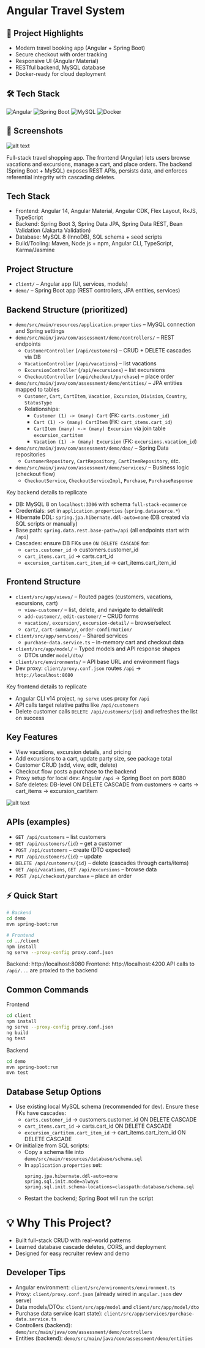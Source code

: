 # Angular Travel System

## 🚀 Project Highlights
- Modern travel booking app (Angular + Spring Boot)
- Secure checkout with order tracking
- Responsive UI (Angular Material)
- RESTful backend, MySQL database
- Docker-ready for cloud deployment

## 🛠️ Tech Stack
![Angular](https://img.shields.io/badge/Angular-14-red?logo=angular)
![Spring Boot](https://img.shields.io/badge/Spring%20Boot-3-green?logo=springboot)
![MySQL](https://img.shields.io/badge/MySQL-8-blue?logo=mysql)
![Docker](https://img.shields.io/badge/Docker-ready-blue?logo=docker)

## 📸 Screenshots
<!-- Add your screenshots to the repo and update these paths -->
![alt text](image-1.png)

Full-stack travel shopping app. The frontend (Angular) lets users browse vacations and excursions, manage a cart, and place orders. The backend (Spring Boot + MySQL) exposes REST APIs, persists data, and enforces referential integrity with cascading deletes.

## Tech Stack
- Frontend: Angular 14, Angular Material, Angular CDK, Flex Layout, RxJS, TypeScript
- Backend: Spring Boot 3, Spring Data JPA, Spring Data REST, Bean Validation (Jakarta Validation)
- Database: MySQL 8 (InnoDB), SQL schema + seed scripts
- Build/Tooling: Maven, Node.js + npm, Angular CLI, TypeScript, Karma/Jasmine

## Project Structure
- `client/` – Angular app (UI, services, models)
- `demo/` – Spring Boot app (REST controllers, JPA entities, services)

## Backend Structure (prioritized)
- `demo/src/main/resources/application.properties` – MySQL connection and Spring settings
- `demo/src/main/java/com/assessment/demo/controllers/` – REST endpoints
  - `CustomerController` (`/api/customers`) – CRUD + DELETE cascades via DB
  - `VacationController` (`/api/vacations`) – list vacations
  - `ExcursionController` (`/api/excursions`) – list excursions
  - `CheckoutController` (`/api/checkout/purchase`) – place order
- `demo/src/main/java/com/assessment/demo/entities/` – JPA entities mapped to tables
  - `Customer`, `Cart`, `CartItem`, `Vacation`, `Excursion`, `Division`, `Country`, `StatusType`
  - Relationships:
    - `Customer (1) -> (many) Cart` (FK: `carts.customer_id`)
    - `Cart (1) -> (many) CartItem` (FK: `cart_items.cart_id`)
    - `CartItem (many) <-> (many) Excursion` via join table `excursion_cartitem`
    - `Vacation (1) -> (many) Excursion` (FK: `excursions.vacation_id`)
- `demo/src/main/java/com/assessment/demo/dao/` – Spring Data repositories
  - `CustomerRepository`, `CartRepository`, `CartItemRepository`, etc.
- `demo/src/main/java/com/assessment/demo/services/` – Business logic (checkout flow)
  - `CheckoutService`, `CheckoutServiceImpl`, `Purchase`, `PurchaseResponse`

Key backend details to replicate
- DB: MySQL 8 on `localhost:3306` with schema `full-stack-ecommerce`
- Credentials: set in `application.properties` (`spring.datasource.*`)
- Hibernate DDL: `spring.jpa.hibernate.ddl-auto=none` (DB created via SQL scripts or manually)
- Base path: `spring.data.rest.base-path=/api` (all endpoints start with `/api`)
- Cascades: ensure DB FKs use `ON DELETE CASCADE` for:
  - `carts.customer_id` → customers.customer_id
  - `cart_items.cart_id` → carts.cart_id
  - `excursion_cartitem.cart_item_id` → cart_items.cart_item_id

## Frontend Structure
- `client/src/app/views/` – Routed pages (customers, vacations, excursions, cart)
  - `view-customer/` – list, delete, and navigate to detail/edit
  - `add-customer/`, `edit-customer/` – CRUD forms
  - `vacation/`, `excursion/`, `excursion-detail/` – browse/select
  - `cart/`, `cart-summary/`, `order-confirmation/`
- `client/src/app/services/` – Shared services
  - `purchase-data.service.ts` – in-memory cart and checkout data
- `client/src/app/model/` – Typed models and API response shapes
  - DTOs under `model/dto/`
- `client/src/environments/` – API base URL and environment flags
- Dev proxy: `client/proxy.conf.json` routes `/api` → `http://localhost:8080`

Key frontend details to replicate
- Angular CLI v14 project, `ng serve` uses proxy for `/api`
- API calls target relative paths like `/api/customers`
- Delete customer calls `DELETE /api/customers/{id}` and refreshes the list on success

## Key Features
- View vacations, excursion details, and pricing
- Add excursions to a cart, update party size, see package total
- Customer CRUD (add, view, edit, delete)
- Checkout flow posts a purchase to the backend
- Proxy setup for local dev: Angular `/api` → Spring Boot on port 8080
- Safe deletes: DB-level ON DELETE CASCADE from customers → carts → cart_items → excursion_cartitem

![alt text](image-3.png)

## APIs (examples)
- `GET /api/customers` – list customers
- `GET /api/customers/{id}` – get a customer
- `POST /api/customers` – create (DTO expected)
- `PUT /api/customers/{id}` – update
- `DELETE /api/customers/{id}` – delete (cascades through carts/items)
- `GET /api/vacations`, `GET /api/excursions` – browse data
- `POST /api/checkout/purchase` – place an order

## ⚡ Quick Start
```bash
# Backend
cd demo
mvn spring-boot:run

# Frontend
cd ../client
npm install
ng serve --proxy-config proxy.conf.json
```
Backend: http://localhost:8080
Frontend: http://localhost:4200
API calls to `/api/...` are proxied to the backend

## Common Commands
Frontend
```bash
cd client
npm install
ng serve --proxy-config proxy.conf.json
ng build
ng test
```
Backend
```bash
cd demo
mvn spring-boot:run
mvn test
```


## Database Setup Options
- Use existing local MySQL schema (recommended for dev). Ensure these FKs have cascades:
  - `carts.customer_id` → customers.customer_id ON DELETE CASCADE
  - `cart_items.cart_id` → carts.cart_id ON DELETE CASCADE
  - `excursion_cartitem.cart_item_id` → cart_items.cart_item_id ON DELETE CASCADE
- Or initialize from SQL scripts:
  - Copy a schema file into `demo/src/main/resources/database/schema.sql`
  - In `application.properties` set:
    ```properties
    spring.jpa.hibernate.ddl-auto=none
    spring.sql.init.mode=always
    spring.sql.init.schema-locations=classpath:database/schema.sql
    ```
  - Restart the backend; Spring Boot will run the script



# 💡 Why This Project?
- Built full-stack CRUD with real-world patterns
- Learned database cascade deletes, CORS, and deployment
- Designed for easy recruiter review and demo



## Developer Tips
- Angular environment: `client/src/environments/environment.ts`
- Proxy: `client/proxy.conf.json` (already wired in `angular.json` dev serve)
- Data models/DTOs: `client/src/app/model` and `client/src/app/model/dto`
- Purchase data service (cart state): `client/src/app/services/purchase-data.service.ts`
- Controllers (backend): `demo/src/main/java/com/assessment/demo/controllers`
- Entities (backend): `demo/src/main/java/com/assessment/demo/entities`



